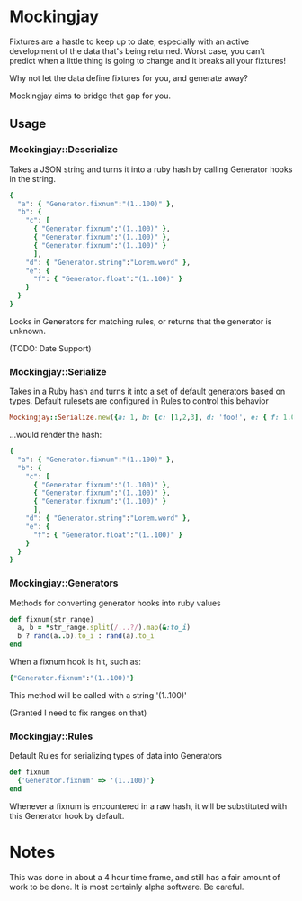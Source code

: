 # Mockingjay

Fixtures are a hastle to keep up to date, especially with an active development of the data that's being returned. Worst case, you can't predict when a little thing is going to change and it breaks all your fixtures!

Why not let the data define fixtures for you, and generate away?

Mockingjay aims to bridge that gap for you.

## Usage

### Mockingjay::Deserialize

Takes a JSON string and turns it into a ruby hash by calling Generator hooks in the string.

```ruby
{
  "a": { "Generator.fixnum":"(1..100)" },
  "b": {
    "c": [
      { "Generator.fixnum":"(1..100)" },
      { "Generator.fixnum":"(1..100)" },
      { "Generator.fixnum":"(1..100)" }
      ],
    "d": { "Generator.string":"Lorem.word" },
    "e": {
      "f": { "Generator.float":"(1..100)" }
    }
  }
}
```

Looks in Generators for matching rules, or returns that the generator is unknown.

(TODO: Date Support)

### Mockingjay::Serialize

Takes in a Ruby hash and turns it into a set of default generators based on types. Default rulesets are configured in Rules to control this behavior

```ruby
Mockingjay::Serialize.new({a: 1, b: {c: [1,2,3], d: 'foo!', e: { f: 1.0 } } } )
```

...would render the hash:

```ruby
{
  "a": { "Generator.fixnum":"(1..100)" },
  "b": {
    "c": [
      { "Generator.fixnum":"(1..100)" },
      { "Generator.fixnum":"(1..100)" },
      { "Generator.fixnum":"(1..100)" }
      ],
    "d": { "Generator.string":"Lorem.word" },
    "e": {
      "f": { "Generator.float":"(1..100)" }
    }
  }
}
```

### Mockingjay::Generators

Methods for converting generator hooks into ruby values

```ruby
def fixnum(str_range)
  a, b = *str_range.split(/...?/).map(&:to_i)
  b ? rand(a..b).to_i : rand(a).to_i
end
```

When a fixnum hook is hit, such as:

```ruby
{"Generator.fixnum":"(1..100)"}
```

This method will be called with a string '(1..100)'

(Granted I need to fix ranges on that)

### Mockingjay::Rules

Default Rules for serializing types of data into Generators

```ruby
def fixnum
  {'Generator.fixnum' => '(1..100)'}
end
```

Whenever a fixnum is encountered in a raw hash, it will be substituted with this Generator hook by default.

# Notes

This was done in about a 4 hour time frame, and still has a fair amount of work to be done. It is most certainly alpha software. Be careful.
